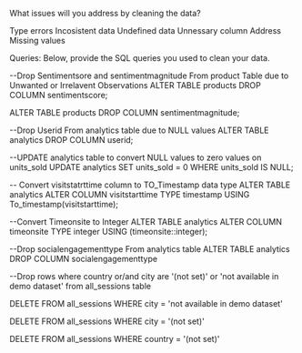 What issues will you address by cleaning the data?

Type errors
Incosistent data
Undefined data
Unnessary column
Address Missing values

Queries:
Below, provide the SQL queries you used to clean your data.

--Drop  Sentimentsore and sentimentmagnitude From product Table due to Unwanted or Irrelavent Observations
ALTER TABLE products
DROP COLUMN sentimentscore;

ALTER TABLE products
DROP COLUMN sentimentmagnitude;

--Drop Userid From analytics table due to NULL values
ALTER TABLE analytics
DROP COLUMN userid;

--UPDATE analytics table to convert NULL values to zero values on units_sold
UPDATE analytics
SET units_sold = 0
WHERE units_sold IS NULL;

-- Convert visitstatrttime column  to TO_Timestamp data type
ALTER TABLE analytics
ALTER COLUMN visitstarttime TYPE timestamp
USING To_timestamp(visitstarttime);

--Convert Timeonsite to Integer
ALTER TABLE analytics ALTER COLUMN timeonsite TYPE integer USING (timeonsite::integer);

--Drop socialengagementtype From analytics table
ALTER TABLE analytics
DROP COLUMN socialengagementtype

--Drop rows where country or/and city are '(not set)' or 'not available in demo dataset' from all_sessions table

DELETE FROM all_sessions
WHERE city = 'not available in demo dataset'

DELETE FROM all_sessions
WHERE city = '(not set)'

DELETE FROM all_sessions
WHERE country = '(not set)'
